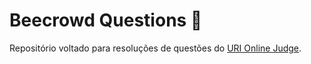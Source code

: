 # Beecrowd Questions 🐝

Repositório voltado para resoluções de questões do 
[URI Online Judge](https://www.beecrowd.com.br/).
